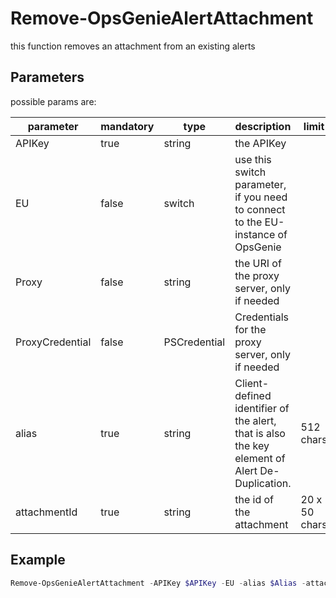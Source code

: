 ﻿# Remove-OpsGenieAlertAttachment

this function removes an attachment from an existing alerts

## Parameters

possible params are:

parameter | mandatory | type | description | limit
---|---|---|---|---
APIKey | true | string | the APIKey
EU | false | switch | use this switch parameter, if you need to connect to the EU-instance of OpsGenie
Proxy | false | string | the URI of the proxy server, only if needed
ProxyCredential | false | PSCredential | Credentials for the proxy server, only if needed
alias | true | string | Client-defined identifier of the alert, that is also the key element of Alert De-Duplication.|512 chars
attachmentId | true | string | the id of the attachment | 20 x 50 chars

## Example

```PowerShell
Remove-OpsGenieAlertAttachment -APIKey $APIKey -EU -alias $Alias -attachmentId $attachmentId
```